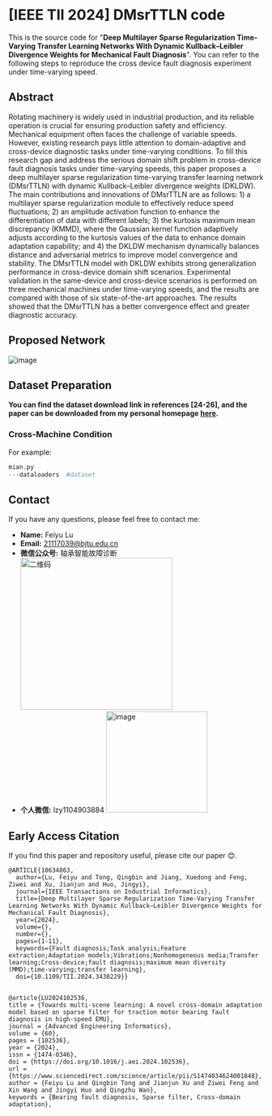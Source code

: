 # [IEEE TII 2024] DMsrTTLN code

This is the source code for "<b>Deep Multilayer Sparse Regularization Time-Varying Transfer Learning Networks With Dynamic Kullback–Leibler Divergence Weights for Mechanical Fault Diagnosis</b>". You can refer to the following steps to reproduce the cross device fault diagnosis experiment under time-varying speed.

## Abstract
Rotating machinery is widely used in industrial production, and its reliable operation is crucial for ensuring production safety and efficiency. Mechanical equipment often faces the challenge of variable speeds. However, existing research pays little attention to domain-adaptive and cross-device diagnostic tasks under time-varying conditions. To fill this research gap and address the serious domain shift problem in cross-device fault diagnosis tasks under time-varying speeds, this paper proposes a deep multilayer sparse regularization time-varying transfer learning network (DMsrTTLN) with dynamic Kullback–Leibler divergence weights (DKLDW). The main contributions and innovations of DMsrTTLN are as follows: 1) a multilayer sparse regularization module to effectively reduce speed fluctuations; 2) an amplitude activation function to enhance the differentiation of data with different labels; 3) the kurtosis maximum mean discrepancy (KMMD), where the Gaussian kernel function adaptively adjusts according to the kurtosis values of the data to enhance domain adaptation capability; and 4) the DKLDW mechanism dynamically balances distance and adversarial metrics to improve model convergence and stability. The DMsrTTLN model with DKLDW exhibits strong generalization performance in cross-device domain shift scenarios. Experimental validation in the same-device and cross-device scenarios is performed on three mechanical machines under time-varying speeds, and the results are compared with those of six state-of-the-art approaches. The results showed that the DMsrTTLN has a better convergence effect and greater diagnostic accuracy.

## Proposed Network

![image](https://github.com/user-attachments/assets/ea5ef1d2-45ed-4252-b6e9-a7b3b453d7bc)



## Dataset Preparation

**You can find the dataset download link in references [24-26], and the paper can be downloaded from my personal homepage [here](https://john-520.github.io/).**


### Cross-Machine Condition

For example:

```python
mian.py
---dataloaders  #dataset

```

## Contact

If you have any questions, please feel free to contact me:

- **Name:** Feiyu Lu
- **Email:** 21117039@bjtu.edu.cn
- **微信公众号:** 轴承智能故障诊断<img width="300" alt="二维码" src="https://github.com/user-attachments/assets/77a67e89-3214-4ff4-8256-01c75ec49e4b">
- **个人微信:** lzy1104903884 <img src="https://github.com/user-attachments/assets/da09178f-9cd9-484b-b625-57d8dbca1ce7" alt="image" width="200">

## Early Access Citation

If you find this paper and repository useful, please cite our paper 😊.

```
@ARTICLE{10634863,
  author={Lu, Feiyu and Tong, Qingbin and Jiang, Xuedong and Feng, Ziwei and Xu, Jianjun and Huo, Jingyi},
  journal={IEEE Transactions on Industrial Informatics}, 
  title={Deep Multilayer Sparse Regularization Time-Varying Transfer Learning Networks With Dynamic Kullback–Leibler Divergence Weights for Mechanical Fault Diagnosis}, 
  year={2024},
  volume={},
  number={},
  pages={1-11},
  keywords={Fault diagnosis;Task analysis;Feature extraction;Adaptation models;Vibrations;Nonhomogeneous media;Transfer learning;Cross-device;fault diagnosis;maximum mean diversity (MMD);time-varying;transfer learning},
  doi={10.1109/TII.2024.3438229}}

```

```

@article{LU2024102536,
title = {Towards multi-scene learning: A novel cross-domain adaptation model based on sparse filter for traction motor bearing fault diagnosis in high-speed EMU},
journal = {Advanced Engineering Informatics},
volume = {60},
pages = {102536},
year = {2024},
issn = {1474-0346},
doi = {https://doi.org/10.1016/j.aei.2024.102536},
url = {https://www.sciencedirect.com/science/article/pii/S1474034624001848},
author = {Feiyu Lu and Qingbin Tong and Jianjun Xu and Ziwei Feng and Xin Wang and Jingyi Huo and Qingzhu Wan},
keywords = {Bearing fault diagnosis, Sparse filter, Cross-domain adaptation},

```
